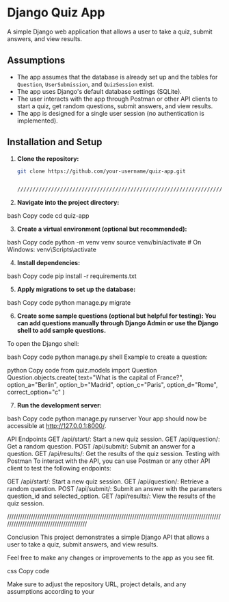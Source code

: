 # Django Quiz App

A simple Django web application that allows a user to take a quiz, submit answers, and view results.

## Assumptions

- The app assumes that the database is already set up and the tables for `Question`, `UserSubmission`, and `QuizSession` exist.
- The app uses Django's default database settings (SQLite).
- The user interacts with the app through Postman or other API clients to start a quiz, get random questions, submit answers, and view results.
- The app is designed for a single user session (no authentication is implemented).

## Installation and Setup

1. **Clone the repository:**
   ```bash
   git clone https://github.com/your-username/quiz-app.git


   ///////////////////////////////////////////////////////////////////////////////////////////////////////////////////////////////////////////////

2. **Navigate into the project directory:**

bash
Copy code
cd quiz-app


3. **Create a virtual environment (optional but recommended):**

bash
Copy code
python -m venv venv
source venv/bin/activate  # On Windows: venv\Scripts\activate

4. **Install dependencies:**

bash
Copy code
pip install -r requirements.txt

5. **Apply migrations to set up the database:**

bash
Copy code
python manage.py migrate

6. **Create some sample questions (optional but helpful for testing): You can add questions manually through Django Admin or use the Django shell to add sample questions.**

To open the Django shell:

bash
Copy code
python manage.py shell
Example to create a question:

python
Copy code
from quiz.models import Question
Question.objects.create(
    text="What is the capital of France?",
    option_a="Berlin", option_b="Madrid", option_c="Paris", option_d="Rome",
    correct_option="c"
)

7. **Run the development server:**

bash
Copy code
python manage.py runserver
Your app should now be accessible at http://127.0.0.1:8000/.

API Endpoints
GET /api/start/: Start a new quiz session.
GET /api/question/: Get a random question.
POST /api/submit/: Submit an answer for a question.
GET /api/results/: Get the results of the quiz session.
Testing with Postman
To interact with the API, you can use Postman or any other API client to test the following endpoints:

GET /api/start/: Start a new quiz session.
GET /api/question/: Retrieve a random question.
POST /api/submit/: Submit an answer with the parameters question_id and selected_option.
GET /api/results/: View the results of the quiz session.

////////////////////////////////////////////////////////////////////////////////////////////////////////////////////////////////////////

Conclusion
This project demonstrates a simple Django API that allows a user to take a quiz, submit answers, and view results.

Feel free to make any changes or improvements to the app as you see fit.

css
Copy code

Make sure to adjust the repository URL, project details, and any assumptions according to your 
